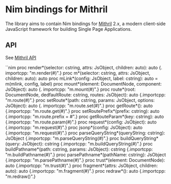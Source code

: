 # Nim bindings for Mithril

The library aims to contain Nim bindings for [Mithril](https://mithril.js.org/) 2.x, a modern client-side JavaScript framework for building Single Page Applications.

## API

See [Mithril API](https://mithril.js.org/api.html)

``nim
proc render*(selector: cstring, attrs: JsObject, children: auto): auto {.
importcpp: "m.render(#)".}
proc m*(selector: cstring, attrs: JsObject, children: auto): auto
proc mLink*(config: JsObject, label: cstring): auto =
  m(mlink, config, label)
proc mount*(element: DocumentNode, component: JsObject): auto {.
    importcpp: "m.mount(#)".}
proc route*(root: DocumentNode, dedfaultRoute: cstring,
    routes: JsObject): auto {.importcpp: "m.route(#)".}
proc setRoute*(path: cstring, params: JsObject, options: JsObject): auto {.
    importcpp: "m.route.set(#)".}
proc getRoute*(): auto {.importcpp: "m.route.get(#)".}
proc setRoutePrefix*(prefix: cstring): auto {.importcpp: "m.route.prefix = #".}
proc getRouteParam*(key: cstring): auto {.importcpp: "m.route.param(#)".}
proc request*(config: JsObject): auto {.importcpp: "m.request(#)".}
proc jsonp*(config: JsObject): auto {.importcpp: "m.request(#)".}
proc parseQueryString*(queryString: cstring): JsObject {.importcpp: "m.parseQueryString(#)".}
proc buildQueryString*(query: JsObject): cstring {.importcpp: "m.buildQueryString(#)".}
proc buildPathname*(path: cstring, params: JsObject): cstring {.importcpp: "m.buildPathname(#)".}
proc parsePathname*(pathName: cstring): JsObject {.importcpp: "m.parsePathname(#)".}
proc trust*(element: DocumentNode): auto {.importcpp: "m.trust(#)".}
proc fragment*(attrs: JsObject, children: auto): auto {.importcpp: "m.fragment(#)".}
proc redraw*(): auto {.importcpp: "m.redraw()".}
```
